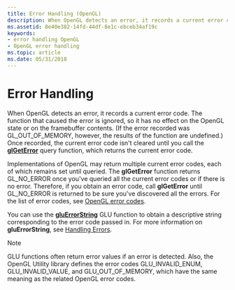 ```yaml
---
title: Error Handling (OpenGL)
description: When OpenGL detects an error, it records a current error code.
ms.assetid: 8e40e382-14fd-44df-8e1c-ebceb34af19c
keywords:
- error handling OpenGL
- OpenGL error handling
ms.topic: article
ms.date: 05/31/2018
---
```


# Error Handling

When OpenGL detects an error, it records a current error code. The function that caused the error is ignored, so it has no effect on the OpenGL state or on the framebuffer contents. (If the error recorded was GL\_OUT\_OF\_MEMORY, however, the results of the function are undefined.) Once recorded, the current error code isn't cleared until you call the [**glGetError**](glgeterror.md) query function, which returns the current error code.

Implementations of OpenGL may return multiple current error codes, each of which remains set until queried. The **glGetError** function returns GL\_NO\_ERROR once you've queried all the current error codes or if there is no error. Therefore, if you obtain an error code, call **glGetError** until GL\_NO\_ERROR is returned to be sure you've discovered all the errors. For the list of error codes, see [OpenGL error codes](opengl-error-codes.md).

You can use the [**gluErrorString**](gluerrorstring.md) GLU function to obtain a descriptive string corresponding to the error code passed in. For more information on **gluErrorString**, see [Handling Errors](handling-errors.md).

> [!Note]  
> GLU functions often return error values if an error is detected. Also, the OpenGL Utility library defines the error codes GLU\_INVALID\_ENUM, GLU\_INVALID\_VALUE, and GLU\_OUT\_OF\_MEMORY, which have the same meaning as the related OpenGL error codes.

 

 

 




